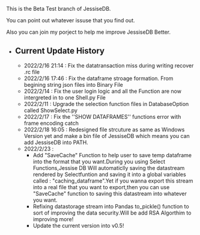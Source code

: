 This is the Beta Test branch of JessiseDB.

You can point out whatever issuse that you find out.

Also you can join my porject to help me improve JessiseDB Better.

- Current Update History
  ----------------------

  - 2022/2/16  21:14 : Fix the datatransaction miss during writing recover .rc file
  - 2022/2/16 17:46 : Fix the dataframe stroage formation. From begining string json files into Binary File
  - 2022/2/14 : Fix the user login logic and all the Function are now intergreted in to one Shell.py File
  - 2022/2/11 : Upgrade the selection function files in DatabaseOption called ShowSelect.py
  - 2022/2/17 : Fix the ''SHOW DATAFRAMES'' functions error with frame encoding catch
  - 2022/2/18 16:05 : Redesigned file strcuture as same as Windows Version yet and make a bin file of JessiseDB which means you can add JessiseDB into PATH.
  - 2022/2/23 :
    - Add "SaveCache" Function to help user to save temp dataframe into the format that you want.During you using Select Functions,Jessise DB Will automaticlly saving the datastream rendered by Selectfuntion and saving it into a global variables called : "caching_dataframe".Yet if you wanna export this stream into a real file that you want to export,then you can use "SaveCache" function to saving this datastream into whatever you want.
    - Refixing datastorage stream into Pandas to_pickle() function to sort of improving the data security.Will be add RSA Algorthim to improving more!
    - Update the current version into v0.5!
